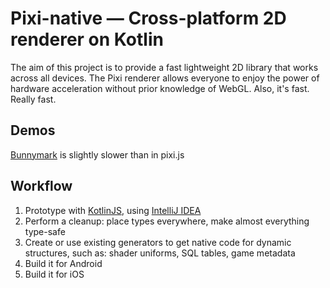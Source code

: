 Pixi-native — Cross-platform 2D renderer on Kotlin
=============

The aim of this project is to provide a fast lightweight 2D library that works
across all devices. The Pixi renderer allows everyone to enjoy the power of
hardware acceleration without prior knowledge of WebGL. Also, it's fast. Really fast.

Demos
------------------------

[Bunnymark](pixijs.github.io/pixi-native/) is slightly slower than in pixi.js

Workflow
------------------------

1. Prototype with [KotlinJS](http://kotlinlang.org/), using [IntelliJ IDEA](https://www.jetbrains.com/idea/)
2. Perform a cleanup: place types everywhere, make almost everything type-safe
3. Create or use existing generators to get native code for dynamic structures, such as: shader uniforms, SQL tables, game metadata
4. Build it for Android
5. Build it for iOS

